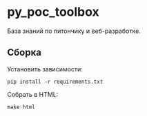 # py_poc_toolbox

База знаний по питончику и веб-разработке.

## Сборка

Установить зависимости:
```
pip install -r requirements.txt
```

Собрать в HTML:
```
make html
```